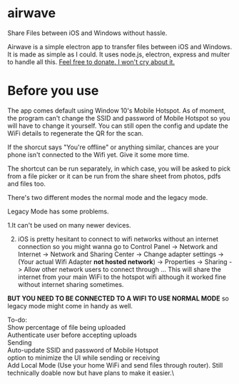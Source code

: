 # airwave
Share Files between iOS and Windows without hassle.


Airwave is a simple electron app to transfer files between iOS and Windows. It is made as simple as I could. It uses node.js, electron, express and multer to handle all this.
[Feel free to donate. I won't cry about it.](https://paypal.me/thurasw)

# Before you use
The app comes default using Window 10's Mobile Hotspot. As of moment, the program can't change the SSID and password of Mobile Hotspot so you will have to change it yourself. You can still open the config and update the WiFi details to regenerate the QR for the scan.

If the shorcut says "You're offline" or anything similar, chances are your phone isn't connected to the Wifi yet. Give it some more time.

The shortcut can be run separately, in which case, you will be asked to pick from a file picker or it can be run from the share sheet from photos, pdfs and files too.

There's two different modes the normal mode and the legacy mode.

Legacy Mode has some problems.

1.It can't be used on many newer devices.

2. iOS is pretty hesitant to connect to wifi networks without an internet connection so you might wanna go to Control Panel -> Network and Internet -> Network and Sharing Center -> Change adapter settings -> (Your actual Wifi Adapter **not hosted network**) -> Properties -> Sharing -> Allow other network users to connect through ...
This will share the internet from your main WiFi to the hotspot wifi although it worked fine without internet sharing sometimes.

**BUT YOU NEED TO BE CONNECTED TO A WIFI TO USE NORMAL MODE** so legacy mode might come in handy as well.

To-do:\
Show percentage of file being uploaded\
Authenticate user before accepting uploads\
Sending\
Auto-update SSID and password of Mobile Hotspot\
option to minimize the UI while sending or receiving\
Add Local Mode (Use your home WiFi and send files through router). Still technically doable now but have plans to make it easier.\
